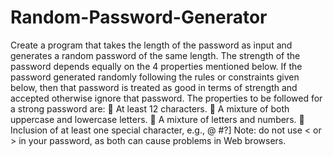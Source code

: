 # Random-Password-Generator
Create a program that takes the length of the password as input and generates a random
password of the same length. The strength of the password depends equally on the 4 properties
mentioned below. If the password generated randomly following the rules or constraints given
below, then that password is treated as good in terms of strength and accepted otherwise ignore
that password.
The properties to be followed for a strong password are:
 At least 12 characters.
 A mixture of both uppercase and lowercase letters.
 A mixture of letters and numbers.
 Inclusion of at least one special character, e.g., @ #?]
Note: do not use < or > in your password, as both can cause problems in Web browsers.
